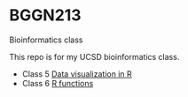 # BGGN213
Bioinformatics class

This repo is for my UCSD bioinformatics class.  

- Class 5 [Data visualization in R](https://github.com/chaletea/BGGN213/blob/main/Class5_files/Class5.pdf)
- Class 6 [R functions](https://github.com/chaletea/BGGN213/blob/main/class06_files/class06.pdf)
